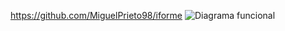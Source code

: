 https://github.com/MiguelPrieto98/iforme
![Diagrama funcional](../resources/diagrama_funcional_d.png)